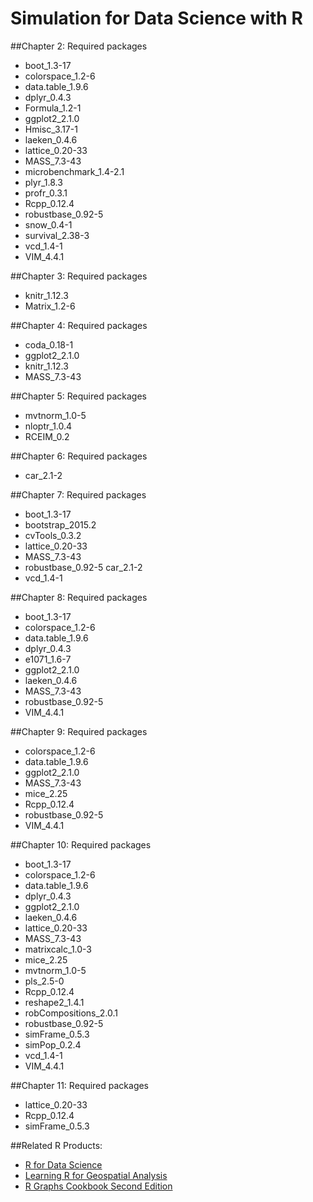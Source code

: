 # Simulation for Data Science with R

##Chapter 2: Required packages
* boot_1.3-17
* colorspace_1.2-6
* data.table_1.9.6
* dplyr_0.4.3
* Formula_1.2-1
* ggplot2_2.1.0
* Hmisc_3.17-1
* laeken_0.4.6
* lattice_0.20-33
* MASS_7.3-43
* microbenchmark_1.4-2.1
* plyr_1.8.3
* profr_0.3.1
* Rcpp_0.12.4
* robustbase_0.92-5
* snow_0.4-1
* survival_2.38-3
* vcd_1.4-1
* VIM_4.4.1

##Chapter 3: Required packages
* knitr_1.12.3
* Matrix_1.2-6

##Chapter 4: Required packages
* coda_0.18-1
* ggplot2_2.1.0
* knitr_1.12.3
* MASS_7.3-43

##Chapter 5: Required packages
* mvtnorm_1.0-5
* nloptr_1.0.4
* RCEIM_0.2

##Chapter 6: Required packages
* car_2.1-2


##Chapter 7: Required packages
* boot_1.3-17
* bootstrap_2015.2
* cvTools_0.3.2
* lattice_0.20-33
* MASS_7.3-43
* robustbase_0.92-5 car_2.1-2
* vcd_1.4-1


##Chapter 8: Required packages
* boot_1.3-17
* colorspace_1.2-6
* data.table_1.9.6
* dplyr_0.4.3
* e1071_1.6-7
* ggplot2_2.1.0
* laeken_0.4.6
* MASS_7.3-43
* robustbase_0.92-5
* VIM_4.4.1


##Chapter 9: Required packages
* colorspace_1.2-6
* data.table_1.9.6
* ggplot2_2.1.0
* MASS_7.3-43
* mice_2.25
* Rcpp_0.12.4
* robustbase_0.92-5
* VIM_4.4.1


##Chapter 10: Required packages 
* boot_1.3-17
* colorspace_1.2-6
* data.table_1.9.6
* dplyr_0.4.3
* ggplot2_2.1.0
* laeken_0.4.6
* lattice_0.20-33
* MASS_7.3-43
* matrixcalc_1.0-3
* mice_2.25
* mvtnorm_1.0-5
* pls_2.5-0
* Rcpp_0.12.4
* reshape2_1.4.1
* robCompositions_2.0.1
* robustbase_0.92-5
* simFrame_0.5.3
* simPop_0.2.4
* vcd_1.4-1
* VIM_4.4.1


##Chapter 11: Required packages
* lattice_0.20-33
* Rcpp_0.12.4
* simFrame_0.5.3



##Related R Products:
* [R for Data Science](https://www.packtpub.com/big-data-and-business-intelligence/r-data-science?utm_source=github&utm_medium=repository&utm_campaign=9781784390860)
* [Learning R for Geospatial Analysis](https://www.packtpub.com/big-data-and-business-intelligence/learning-r-geospatial-analysis?utm_source=github&utm_medium=repository&utm_campaign=9781783984367)
* [R Graphs Cookbook Second Edition](https://www.packtpub.com/big-data-and-business-intelligence/r-graph-cookbook-%E2%80%93-second-edition?utm_source=github&utm_medium=repository&utm_campaign=9781783988785)

